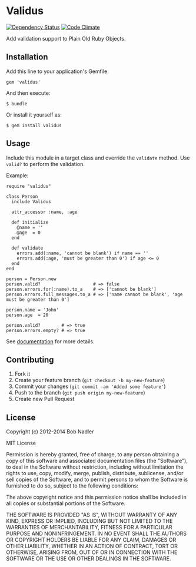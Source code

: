 # Validus
[![Dependency Status](https://gemnasium.com/bnadlerjr/validus.svg)](https://gemnasium.com/bnadlerjr/validus)
[![Code Climate](https://codeclimate.com/github/bnadlerjr/validus.png)](https://codeclimate.com/github/bnadlerjr/validus)

Add validation support to Plain Old Ruby Objects.

## Installation

Add this line to your application's Gemfile:

    gem 'validus'

And then execute:

    $ bundle

Or install it yourself as:

    $ gem install validus

## Usage

Include this module in a target class and override the `validate` method. Use
`valid?` to perform the validation.

Example:

    require "validus"

    class Person
      include Validus

      attr_accessor :name, :age

      def initialize
        @name = ''
        @age  = 0
      end

      def validate
        errors.add(:name, 'cannot be blank') if name == ''
        errors.add(:age, 'must be greater than 0') if age <= 0
      end
    end

    person = Person.new
    person.valid?                    # => false
    person.errors.for(:name).to_a    # => ['cannot be blank']
    person.errors.full_messages.to_a # => ['name cannot be blank', 'age must be greater than 0']

    person.name = 'John'
    person.age  = 20

    person.valid?        # => true
    person.errors.empty? # => true

See [documentation](http://www.rubydoc.info/github/bnadlerjr/validus/frames) for more details.

## Contributing

1. Fork it
2. Create your feature branch (`git checkout -b my-new-feature`)
3. Commit your changes (`git commit -am 'Added some feature'`)
4. Push to the branch (`git push origin my-new-feature`)
5. Create new Pull Request

## License

Copyright (c) 2012-2014 Bob Nadler

MIT License

Permission is hereby granted, free of charge, to any person obtaining
a copy of this software and associated documentation files (the
"Software"), to deal in the Software without restriction, including
without limitation the rights to use, copy, modify, merge, publish,
distribute, sublicense, and/or sell copies of the Software, and to
permit persons to whom the Software is furnished to do so, subject to
the following conditions:

The above copyright notice and this permission notice shall be
included in all copies or substantial portions of the Software.

THE SOFTWARE IS PROVIDED "AS IS", WITHOUT WARRANTY OF ANY KIND,
EXPRESS OR IMPLIED, INCLUDING BUT NOT LIMITED TO THE WARRANTIES OF
MERCHANTABILITY, FITNESS FOR A PARTICULAR PURPOSE AND
NONINFRINGEMENT. IN NO EVENT SHALL THE AUTHORS OR COPYRIGHT HOLDERS BE
LIABLE FOR ANY CLAIM, DAMAGES OR OTHER LIABILITY, WHETHER IN AN ACTION
OF CONTRACT, TORT OR OTHERWISE, ARISING FROM, OUT OF OR IN CONNECTION
WITH THE SOFTWARE OR THE USE OR OTHER DEALINGS IN THE SOFTWARE.
